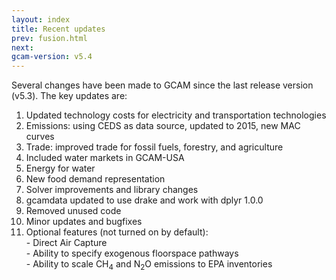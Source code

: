 ```yaml
---
layout: index
title: Recent updates
prev: fusion.html
next: 
gcam-version: v5.4
---
```


Several changes have been made to GCAM since the last release version (v5.3). The key updates are:
 1. Updated technology costs for electricity and transportation technologies
 2. Emissions: using CEDS as data source, updated to 2015, new MAC curves
 3. Trade: improved trade for fossil fuels, forestry, and agriculture
 4. Included water markets in GCAM-USA
 5. Energy for water
 6. New food demand representation
 7. Solver improvements and library changes
 8. gcamdata updated to use drake and work with dplyr 1.0.0
 9. Removed unused code
 10. Minor updates and bugfixes
 11. Optional features (not turned on by default):   
	- Direct Air Capture  
	- Ability to specify exogenous floorspace pathways  
	- Ability to scale CH<sub>4</sub> and N<sub>2</sub>O emissions to EPA inventories  

